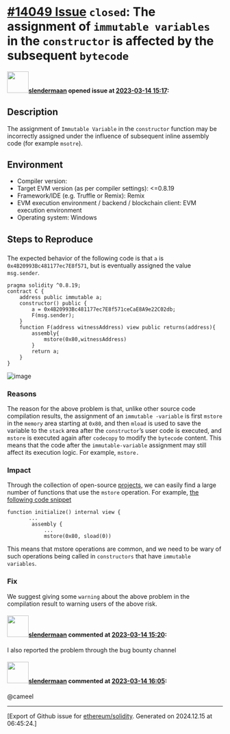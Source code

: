 # [\#14049 Issue](https://github.com/ethereum/solidity/issues/14049) `closed`: The assignment of `immutable variables` in the `constructor` is affected by the subsequent `bytecode`

#### <img src="https://avatars.githubusercontent.com/u/21294029?u=6f1ca958c6f89462fca93a8ab548c5e3422be927&v=4" width="50">[slendermaan](https://github.com/slendermaan) opened issue at [2023-03-14 15:17](https://github.com/ethereum/solidity/issues/14049):

## Description

The assignment of `Immutable Variable` in the `constructor` function may be incorrectly assigned under the influence of subsequent inline assembly code (for example `msotre`).

## Environment

- Compiler version:
- Target EVM version (as per compiler settings): <=0.8.19
- Framework/IDE (e.g. Truffle or Remix): Remix
- EVM execution environment / backend / blockchain client: EVM execution environment 
- Operating system: Windows

## Steps to Reproduce
###
The expected behavior of the following code is that `a` is `0x4B20993Bc481177ec7E8f571`, but is eventually assigned the value `msg.sender`.
```solidity
pragma solidity ^0.8.19;
contract C {
    address public immutable a;
    constructor() public {
        a = 0x4B20993Bc481177ec7E8f571ceCaE8A9e22C02db;
        F(msg.sender);
    }
    function F(address witnessAddress) view public returns(address){
        assembly{
            mstore(0x80,witnessAddress)
        }
        return a;
    }
}
```
![image](https://user-images.githubusercontent.com/21294029/225047237-ccaa92aa-f953-41e5-900b-5642689288f2.png)
### Reasons

The reason for the above problem is that, unlike other source code compilation results, the assignment of an `immutable -variable` is first `mstore` in the `memory` area starting at `0x80`, and then `mload` is used to save the variable to the `stack` area after the `constructor`’s user code is executed, and `mstore` is executed again after `codecopy` to modify the `bytecode` content.
This means that the code after the `immutable-variable` assignment may still affect its execution logic. For example, `mstore.`


### Impact

Through the collection of open-source [projects](https://sourcegraph.com/search?q=context:global+lang:solidity+mstore%280x80+count:all&patternType=standard&sm=0&groupBy=repo), we can easily find a large number of functions that use the `mstore` operation.
For example, [the following code snippet](https://sourcegraph.com/github.com/thec00n/etherscan_verified_contracts/-/blob/contracts/0xec424a2a841a6c77d270fd91bd885ccb06392be5_Admin.sol)
```solidity
function initialize() internal view {
       ...
        assembly {
            ...
            mstore(0x80, sload(0))
```
This means that mstore operations are common, and we need to be wary of such operations being called in `constructors` that have `immutable variables`.

### Fix

We suggest giving some `warning` about the above problem in the compilation result to warning users of the above risk.

#### <img src="https://avatars.githubusercontent.com/u/21294029?u=6f1ca958c6f89462fca93a8ab548c5e3422be927&v=4" width="50">[slendermaan](https://github.com/slendermaan) commented at [2023-03-14 15:20](https://github.com/ethereum/solidity/issues/14049#issuecomment-1468305793):

I also reported the problem through the bug bounty channel

#### <img src="https://avatars.githubusercontent.com/u/21294029?u=6f1ca958c6f89462fca93a8ab548c5e3422be927&v=4" width="50">[slendermaan](https://github.com/slendermaan) commented at [2023-03-14 16:05](https://github.com/ethereum/solidity/issues/14049#issuecomment-1468387398):

@cameel


-------------------------------------------------------------------------------



[Export of Github issue for [ethereum/solidity](https://github.com/ethereum/solidity). Generated on 2024.12.15 at 06:45:24.]
